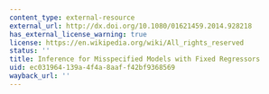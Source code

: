 ```yaml
---
content_type: external-resource
external_url: http://dx.doi.org/10.1080/01621459.2014.928218
has_external_license_warning: true
license: https://en.wikipedia.org/wiki/All_rights_reserved
status: ''
title: Inference for Misspecified Models with Fixed Regressors
uid: ec031964-139a-4f4a-8aaf-f42bf9368569
wayback_url: ''
---
```

